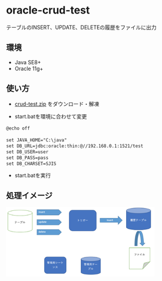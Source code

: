 # oracle-crud-test

テーブルのINSERT、UPDATE、DELETEの履歴をファイルに出力

## 環境
- Java SE8+
- Oracle 11g+

## 使い方
- [crud-test.zip](https://github.com/d-segawa/oracle-crud-test/releases/download/v1.1.0/crud-test.zip) をダウンロード・解凍


- start.batを環境に合わせて変更

```
@echo off

set JAVA_HOME="C:\java"
set DB_URL=jdbc:oracle:thin:@//192.168.0.1:1521/test
set DB_USER=user
set DB_PASS=pass
set DB_CHARSET=SJIS

```
- start.batを実行

## 処理イメージ
<img src="https://github.com/d-segawa/oracle-crud-test/blob/images/image/object.png" width=80% />
